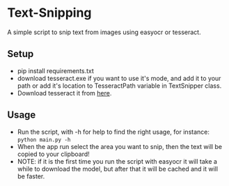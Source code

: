 # Text-Snipping
A simple script to snip text from images using easyocr or tesseract.
## Setup
* pip install requirements.txt
* download tesseract.exe if you want to use it's mode, and add it to your path or add it's location to TesseractPath variable in TextSnipper class.
* Download tesseract it from [here](https://digi.bib.uni-mannheim.de/tesseract/?ref=nanonets.com).

## Usage
* Run the script, with -h for help to find the right usage, for instance:
```python main.py -h```
* When the app run select the area you want to snip, then the text will be copied to your clipboard!
* NOTE: if it is the first time you run the script with easyocr it will take a while to download the model, but after that it will be cached and it will be faster.